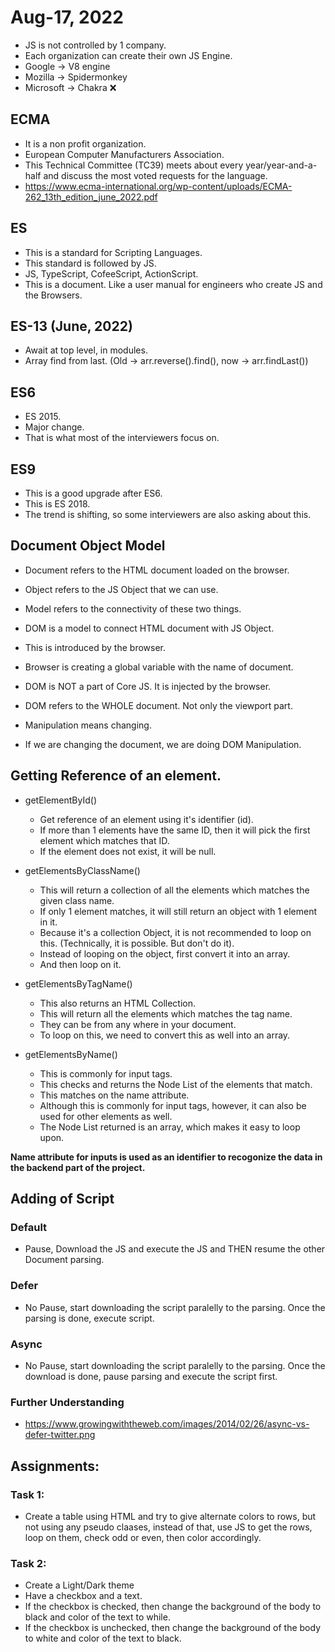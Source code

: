 # Aug-17, 2022


- JS is not controlled by 1 company.
- Each organization can create their own JS Engine.
- Google -> V8 engine
- Mozilla -> Spidermonkey
- Microsoft -> Chakra ❌


## ECMA
- It is a non profit organization.
- European Computer Manufacturers Association.
- This Technical Committee (TC39) meets about every year/year-and-a-half and discuss the most voted requests for the language.
- https://www.ecma-international.org/wp-content/uploads/ECMA-262_13th_edition_june_2022.pdf

## ES
- This is a standard for Scripting Languages.
- This standard is followed by JS.
- JS, TypeScript, CofeeScript, ActionScript.
- This is a document. Like a user manual for engineers who create JS and the Browsers.

## ES-13 (June, 2022)
- Await at top level, in modules.
- Array find from last. (Old -> arr.reverse().find(), now -> arr.findLast())

## ES6
- ES 2015.
- Major change.
- That is what most of the interviewers focus on.

## ES9
- This is a good upgrade after ES6.
- This is ES 2018.
- The trend is shifting, so some interviewers are also asking about this.

## Document Object Model
- Document refers to the HTML document loaded on the browser.
- Object refers to the JS Object that we can use.
- Model refers to the connectivity of these two things.
- DOM is a model to connect HTML document with JS Object.
- This is introduced by the browser.
- Browser is creating a global variable with the name of document.
- DOM is NOT a part of Core JS. It is injected by the browser.
- DOM refers to the WHOLE document. Not only the viewport part.

- Manipulation means changing.
- If we are changing the document, we are doing DOM Manipulation.

## Getting Reference of an element.

- getElementById() 
  - Get reference of an element using it's identifier (id).
  - If more than 1 elements have the same ID, then it will pick the first element which matches that ID.
  - If the element does not exist, it will be null.

- getElementsByClassName()
  - This will return a collection of all the elements which matches the given class name.
  - If only 1 element matches, it will still return an object with 1 element in it.
  - Because it's a collection Object, it is not recommended to loop on this. (Technically, it is possible. But don't do it).
  - Instead of looping on the object, first convert it into an array.
  - And then loop on it.

- getElementsByTagName()
  - This also returns an HTML Collection.
  - This will return all the elements which matches the tag name.
  - They can be from any where in your document.
  - To loop on this, we need to convert this as well into an array.
  
- getElementsByName()
  - This is commonly for input tags.
  - This checks and returns the Node List of the elements that match.
  - This matches on the name attribute.
  - Although this is commonly for input tags, however, it can also be used for other elements as well.
  - The Node List returned is an array, which makes it easy to loop upon.

**Name attribute for inputs is used as an identifier to recogonize the data in the backend part of the project.**


## Adding of Script
### Default
- Pause, Download the JS and execute the JS and THEN resume the other Document parsing.

### Defer
- No Pause, start downloading the script paralelly to the parsing. Once the parsing is done, execute script.

### Async
- No Pause, start downloading the script paralelly to the parsing. Once the download is done, pause parsing and execute the script first.

### Further Understanding 
- https://www.growingwiththeweb.com/images/2014/02/26/async-vs-defer-twitter.png


 
## Assignments:
### Task 1:
- Create a table using HTML and try to give alternate colors to rows, but not using any pseudo claases, instead of that, use JS to get the rows, loop on them, check odd or even, then color accordingly.

### Task 2:
- Create a Light/Dark theme
- Have a checkbox and a text.
- If the checkbox is checked, then change the background of the body to black and color of the text to while.
- If the checkbox is unchecked, then change the background of the body to white and color of the text to black.
